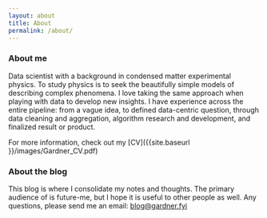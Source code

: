 ```yaml
---
layout: about
title: About
permalink: /about/
---
```


### About me

Data scientist with a background in condensed matter experimental physics. To study physics is to seek the beautifully simple models of describing complex phenomena. I love taking the same approach when playing with data to develop new insights. I have experience across the entire pipeline: from a vague idea, to defined data-centric question, through data cleaning and aggregation, algorithm research and development, and finalized result or product.

For more information, check out my [CV]({{site.baseurl }}/images/Gardner_CV.pdf)

### About the blog

This blog is where I consolidate my notes and thoughts. The primary audience of is future-me, but I hope it is useful to other people as well. Any questions, please send me an email: [blog@gardner.fyi](mailto:blog@gardner.fyi)
